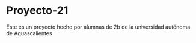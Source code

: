 # Proyecto-21
Este es un proyecto hecho por alumnas de 2b de la universidad autónoma de Aguascalientes
